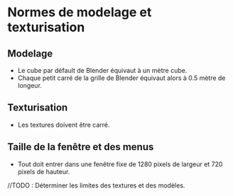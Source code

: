 # Normes de modelage et texturisation
## Modelage
- Le cube par défault de Blender équivaut à un mètre cube.
- Chaque petit carré de la grille de Blender équivaut alors à 0.5 mètre de longeur.
## Texturisation
- Les textures doivent être carré.
## Taille de la fenêtre et des menus
- Tout doit entrer dans une fenêtre fixe de 1280 pixels de largeur et 720 pixels de hauteur.


//TODO : Déterminer les limites des textures et des modèles.
